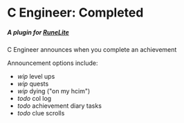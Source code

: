 # C Engineer: Completed
##### A plugin for [RuneLite](https://runelite.net/)
C Engineer announces when you complete an achievement

Announcement options include:
- *wip* level ups
- *wip* quests
- *wip* dying ("on my hcim")
- *todo* col log
- *todo* achievement diary tasks
- *todo* clue scrolls
